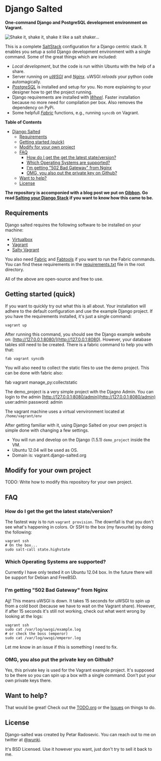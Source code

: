 # Django Salted

**One-command Django and PostgreSQL development environment on Vagrant.**

![Shake it, shake it, shake it like a salt shaker...](https://raw.github.com/wunki/django-salted/master/files/salt-shaker.png "Shake it!")

This is a complete [SaltStack] configuration for a Django centric stack. It
enables you setup a solid Django development environment with a single
command. Some of the great things which are included:

- *Local development*, but the code is run within Ubuntu with the help of a
  share.
- Server running on *[uWSGI]* and *[Nginx]*. uWSGI *reloads* your python code
  automagically.
- *[PostgreSQL]* is installed and setup for you. No more explaining to your
  designer how to get the project running.
- Django requirements are installed with *[Wheel]*. Faster installation because
  no more need for compilation per box. Also removes the dependency on PyPi.
- Some helpfull *[Fabric]* functions, e.g., running `syncdb` on Vagrant.

**Table of Contents**

- [Django Salted](#django-salted)
	- [Requirements](#requirements)
	- [Getting started (quick)](#getting-started-quick)
	- [Modify for your own project](#modify-for-your-own-project)
	- [FAQ](#faq)
		- [How do I get the get the latest state/version?](#how-do-i-get-the-get-the-latest-stateversion)
		- [Which Operating Systems are supported?](#which-operating-systems-are-supported)
		- [I'm getting "502 Bad Gateway" from Nginx](#i'm-getting-502-bad-gateway-from-nginx)
		- [OMG, you also put the private key on Github?](#omg-you-also-put-the-private-key-on-github)
	- [Want to help?](#want-to-help)
	- [License](#license)

**The repository is accomponied with a blog post we put on [Gibbon]. Go read
[Salting your Django Stack] if you want to know how this came to be.**

## Requirements

Django salted requires the following software to be installed on your machine:

- [Virtualbox]
- [Vagrant]
- [Salty Vagrant]

You also need [Fabric] and [Fabtools] if you want to run the Fabric
commands. You can find these requirements in the [requirements.txt] file in
the root directory.

All of the above are open-source and free to use.

## Getting started (quick)

If you want to quickly try out what this is all about. Your installation will
adhere to the default configuration and use the example Django project. If you
have the requirements installed, it's just a single command:

    vagrant up

After running this command, you should see the Django example website on:
[http://127.0.0.1:8080/](http://127.0.0.1:8080). However, your database tables
still need to be created. There is a fabric command to help you with that:

    fab vagrant syncdb

You will also need to collect the static files to use the demo project. This can be done with fabric also:

fab vagrant manage_py:collectstatic

The demo_project is a very simple project with the Djagno Admin. You can login to the admin [http://127.0.0.1:8080/admin](http://127.0.0.1:8080/admin) user:admin password: admin

The vagrant machine uses a virtual venvironment located at `/home/vagrant/env`

After getting familiar with it, using Django Salted on your own project is
simple done with changing a few settings.

- You will run and develop on the Django (1.5.1) `demo_project` inside the VM.
- Ubuntu 12.04 will be used as OS.
- Domain is: vagrant.django-salted.org

## Modify for your own project

TODO: Write how to modify this repository for your own project.

## FAQ

### How do I get the get the latest state/version?

The fastest way is to run `vagrant provision`. The downfall is that you don't
see what's happening in colors. Or SSH to the box (my favourite) by doing the
following:

    vagrant ssh
    # On the box...
    sudo salt-call state.highstate

### Which Operating Systems are supported?

Currently I have only tested it on Ubuntu 12.04 box. In the future there will
be support for Debian and FreeBSD.

### I'm getting "502 Bad Gateway" from Nginx

Ajj! This means uWSGI is down. It takes 15 seconds for uWSGI to spin up from a
cold boot (because we have to wait on the Vagrant share). However, if after 15
seconds it's still not working, check out what went wrong by looking at the logs:

    vagrant ssh
    sudo cat /var/log/uwsgi/example.log
    # or check the boss (emperor)
    sudo cat /var/log/uwsgi/emperor.log

Let me know in an issue if this is something I need to fix.

### OMG, you also put the private key on Github?

Yes, this private key is used for the Vagrant example project. It's supposed
to be there so you can spin up a box with a single command. Don't put your own
private keys there.

## Want to help?

That would be great! Check out the [TODO.org] or the [Issues] on things to do.

## License

Django-salted was created by Petar Radosevic. You can reach out to me on
twitter at [@wunki].

It's BSD Licensed. Use it however you want, just don't try to sell it back to
me.

[SaltStack]: http://saltstack.com/community.html
[Gibbon]: http://blog.gibbon.co
[PostgreSQL]: http://www.postgresql.org/
[Salting your Django Stack]: http://blog.gibbon.co/posts/2013-06-12-salting-your-django-stack.html
[Virtualbox]: https://www.virtualbox.org/
[Vagrant]: http://www.vagrantup.com/
[Salty Vagrant]: https://github.com/saltstack/salty-vagrant
[uWSGI]: http://uwsgi-docs.readthedocs.org/
[Nginx]: http://nginx.org/
[Wheel]: http://wheel.readthedocs.org/
[Fabric]: http://fabfile.org/
[Fabtools]: https://github.com/ronnix/fabtools
[requirements.txt]: https://github.com/wunki/django-salted/blob/master/requirements.txt
[Vagrantfile]: https://github.com/wunki/django-salted/blob/master/Vagrantfile
[TODO.org]: https://github.com/wunki/django-salted/blob/master/TODO.org
[Issues]: https://github.com/wunki/django-salted/issues
[@wunki]: https://twitter.com/wunki

